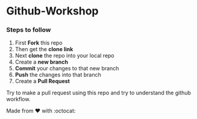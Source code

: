 # Github-Workshop

### Steps to follow

01. First **Fork** this repo
02. Then get the **clone link**
03. Next **clone** the repo into your local repo
04. Create a **new branch**
05. **Commit** your changes to that new branch
06. **Push** the changes into that branch
07. Create a **Pull Request**

Try to make a pull request using this repo and try to understand the github workflow.

Made from :heart: with :octocat:
